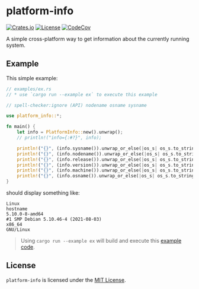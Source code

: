 # platform-info

<!-- spell-checker:ignore (API) nodename osname sysname (rust) println -->

[![Crates.io](https://img.shields.io/crates/v/platform-info.svg)](https://crates.io/crates/platform-info)
[![License](https://img.shields.io/badge/license-MIT-blue.svg)](LICENSE)
[![CodeCov](https://codecov.io/gh/uutils/platform-info/branch/main/graph/badge.svg)](https://codecov.io/gh/uutils/platform-info/tree/main)

A simple cross-platform way to get information about the currently running system.

## Example

This simple example:

```rust
// examples/ex.rs
// * use `cargo run --example ex` to execute this example

// spell-checker:ignore (API) nodename osname sysname

use platform_info::*;

fn main() {
    let info = PlatformInfo::new().unwrap();
    // println!("info={:#?}", info);

    println!("{}", (info.sysname()).unwrap_or_else(|os_s| os_s.to_string_lossy()));
    println!("{}", (info.nodename()).unwrap_or_else(|os_s| os_s.to_string_lossy()));
    println!("{}", (info.release()).unwrap_or_else(|os_s| os_s.to_string_lossy()));
    println!("{}", (info.version()).unwrap_or_else(|os_s| os_s.to_string_lossy()));
    println!("{}", (info.machine()).unwrap_or_else(|os_s| os_s.to_string_lossy()));
    println!("{}", (info.osname()).unwrap_or_else(|os_s| os_s.to_string_lossy()));
}
```

should display something like:

```text
Linux
hostname
5.10.0-8-amd64
#1 SMP Debian 5.10.46-4 (2021-08-03)
x86_64
GNU/Linux
```

> Using `cargo run --example ex` will build and execute this [example code](examples/ex.rs).

## License

`platform-info` is licensed under the [MIT License](LICENSE).
